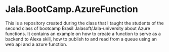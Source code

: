# Jala.BootCamp.AzureFunction
This is a repository created during the class that I taught the students of the second class of bootcamp Brasil Jalasoft/Jala-university about Azure functions. 
It contains an example on how to create a function to serve as a backend to Alexa skill, how to publish to and read from a queue using an web api and a azure function.
